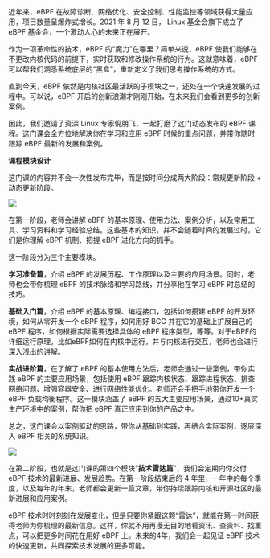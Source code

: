 近年来，eBPF 在故障诊断、网络优化、安全控制、性能监控等领域获得大量应用，项目数量呈爆炸式增长。2021 年 8 月 12 日， Linux 基金会旗下成立了 eBPF 基金会，一个激动人心的未来正在展开。

作为一项革命性的技术，eBPF 的“魔力”在哪里？简单来说，eBPF 使我们能够在不更改内核代码的前提下，实时获取和修改操作系统的行为。这就意味着，eBPF 可以帮我们洞悉系统底层的“黑盒”，重新定义了我们思考操作系统的方式。

直到今天，eBPF 依然是内核社区最活跃的子模块之一，还处在一个快速发展的过程中。可以说，eBPF 开启的创新浪潮才刚刚开始，在未来我们会看到更多的创新案例。

因此，我们邀请了资深 Linux 专家倪朋飞，一起打磨了这门动态发布的 eBPF 课程。这门课会全方位地解决你在学习和应用 eBPF 时候的重点问题，并带你随时跟踪 eBPF 最新的发展和案例。

**课程模块设计**

这门课的内容并不会一次性发布完毕，而是按时间分成两大阶段：常规更新阶段 + 动态更新阶段。

![](https://static001.geekbang.org/resource/image/58/e0/586e62bd23a5209e8128d8bcac51a7e0.jpg)

在第一阶段，老师会讲解 eBPF 的基本原理、使用方法、案例分析，以及常用工具、学习资料和学习经验总结。这些基本的知识，并不会随着时间的发展过时，它们是你理解 eBPF 机制、把握 eBPF 进化方向的抓手。

这一阶段分为三个主要模块。

**学习准备篇**，介绍 eBPF 的发展历程、工作原理以及主要的应用场景。同时，老师也会带你梳理 eBPF 的技术脉络和学习路线，并分享他在学习 eBPF 时总结的技巧。

**基础入门篇**，介绍 eBPF 的基本原理、编程接口，包括如何搭建 eBPF 的开发环境，如何从零开发一个 eBPF 程序，如何用好 BCC 并在它的基础上扩展自己的 eBPF 程序，如何根据实际需要选择具体的 eBPF 程序类型，等等。对于eBPF的详细运行原理，比如eBPF如何在内核中运行，并与内核进行交互，老师也会进行深入浅出的讲解。

**实战进阶篇**，在了解了 eBPF 的基本使用方法后，老师会通过一些案例，带你实践 eBPF 的主要应用场景，包括使用 eBPF 跟踪内核状态、跟踪进程状态、排查网络问题、增强容器安全、进行网络性能优化。老师还会手把手地带你开发一个 eBPF 负载均衡程序。这一模块涵盖了 eBPF 的五大主要应用场景，通过10+真实生产环境中的案例，帮你把 eBPF 真正应用到你的产品之中。

总之，这门课会以案例驱动的思路，带你从基础到实践，再结合实际案例，逐层深入 eBPF 相关的系统知识。

![](https://static001.geekbang.org/resource/image/ac/36/ac23bfeae99c7d4e61c52085556a9736.jpg)

在第二阶段，也就是这门课的第四个模块“**技术雷达篇**”，我们会定期向你交付 eBPF 技术的最新进展、发展趋势。在第一阶段结束后的 4 年里，一年中的每个季度，以及每年的年末，老师都会更新一篇文章，带你持续跟踪内核和开源社区的最新进展和应用案例。

eBPF 技术时时刻刻在发展变化，但是只要你紧跟这颗“雷达”，就能在第一时间获得老师为你梳理的最新信息。这样，你就不用再漫无目的地看资讯、查资料、找重点，可以把更多时间花在用好 eBPF 上。未来的4年，我们会一起见证 eBPF 技术的快速更新，共同探索技术发展的更多可能。